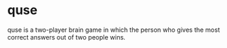 # quse
quse is a two-player brain game in which the person who gives the most correct answers out of two people wins.
